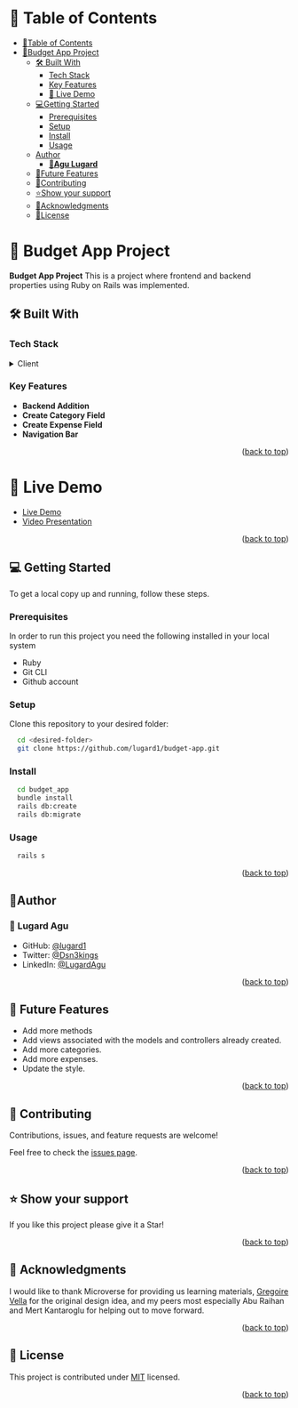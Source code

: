 # 📗 Table of Contents

- [📗Table of Contents](#-table-of-contents)
- [📖Budget App Project](#budget-app-project)
  - [🛠 Built With](#built-with)
    - [Tech Stack](#tech-stack)
    - [Key Features](#key-features)
    - [🚀 Live Demo](#live-demo)
  - [💻Getting Started](#getting-started)
    - [Prerequisites](#prerequisites)
    - [Setup](#setup)
    - [Install](#install)
    - [Usage](#usage)
  - [Author](#author)
    - [👤**Agu Lugard**](#agu-lugard)
  - [🔭Future Features](#future-features)
  - [🤝Contributing](#contributing)
  - [⭐️Show your support](#support)
  - [🙏Acknowledgments](#acknowledgements)
  - [📝License](#license)

<!-- PROJECT DESCRIPTION -->

# 📖 Budget App Project <a name="budget-app-project"></a>

**Budget App Project** This is a project where frontend and backend properties using Ruby on Rails was implemented.

## 🛠 Built With <a name="built-with"></a>

### Tech Stack <a name="tech-stack"></a>

<details>
  <summary>Client</summary>
  <ul>
    <li>Ruby on Rails</li>
  </ul>
</details>

<!-- Features -->

### Key Features <a name="key-features"></a>

- **Backend Addition**
- **Create Category Field**
- **Create Expense Field**
- **Navigation Bar**

<p align="right">(<a href="#readme-top">back to top</a>)</p>

# 🚀 Live Demo <a name="live-demo"></a>

- [Live Demo](https://budget-app-8zli.onrender.com/)<br>
- [Video Presentation](https://www.loom.com/share/3c82cac0357a45bb82b287aa67cbcb98?sid=40cf3667-e8cf-4036-ba8c-d48be2542601)

<p align="right">(<a href="#readme-top">back to top</a>)</p>

<!-- GETTING STARTED -->

## 💻 Getting Started<a name="getting-started"></a>

To get a local copy up and running, follow these steps.

### Prerequisites <a name="prerequisites"></a>

In order to run this project you need the following installed in your local system

- Ruby
- Git CLI
- Github account

### Setup <a name="setup"></a>

Clone this repository to your desired folder:

```sh
  cd <desired-folder>
  git clone https://github.com/lugard1/budget-app.git
```

### Install <a name="install"></a>

```sh
  cd budget_app
  bundle install
  rails db:create
  rails db:migrate
```

### Usage <a name="usage"></a>

```sh
  rails s
```

<p align="right">(<a href="#readme-top">back to top</a>)</p>

<!-- AUTHORS -->

## 👤Author<a name="author"></a>

### 👤 **Lugard Agu**<a name="agu-lugard"></a>

- GitHub: [@lugard1](https://github.com/lugard1)
- Twitter: [@Dsn3kings](https://twitter.com/Dsn3kings)
- LinkedIn: [@LugardAgu](https://www.linkedin.com/in/lugardagu)

<p align="right">(<a href="#readme-top">back to top</a>)</p>

<!-- FUTURE FEATURES -->
 
## 🔭 Future Features <a name="future-features"></a>

-  Add more methods
-  Add views associated with the models and controllers already created.
-  Add more categories.
-  Add more expenses.
-  Update the style.

<p align="right">(<a href="#readme-top">back to top</a>)</p>

<!-- CONTRIBUTING -->

## 🤝 Contributing <a name="contributing"></a>

Contributions, issues, and feature requests are welcome!

Feel free to check the [issues page](../../issues/).

<p align="right">(<a href="#readme-top">back to top</a>)</p>

<!-- SUPPORT -->

## ⭐️ Show your support <a name="support"></a>

If you like this project please give it a Star!

<p align="right">(<a href="#readme-top">back to top</a>)</p>

<!-- ACKNOWLEDGEMENTS -->

## 🙏 Acknowledgments <a name="acknowledgements"></a>

I would like to thank Microverse for providing us learning materials, [Gregoire Vella](https://www.behance.net/gregoirevella) for the original design idea, and my peers most especially Abu Raihan and Mert Kantaroglu for helping out to move forward.

<p align="right">(<a href="#readme-top">back to top</a>)</p>

<!-- LICENSE -->

## 📝 License <a name="license"></a>

This project is contributed under [MIT](./LICENSE) licensed.

<p align="right">(<a href="#readme-top">back to top</a>)</p>
